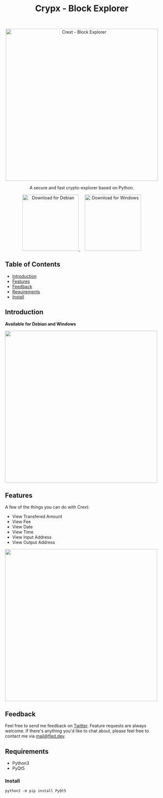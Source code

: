 <h1 align="center"> Crypx - Block Explorer </h1> <br>
<p align="center">
  <a href="https://fled.dev/crypx/">
    <img alt="Crext - Block Explorer" title="Crext - Block Explorer" src="https://file.fled.dev/apps/crext/svg/crext-light.svg" width="500">
  </a>
</p>

<p align="center">
  A secure and fast crypto-explorer based on Python.
</p>

<p align="center">
  <a href="https://fled.dev/crext/">
    <img alt="Download for Debian" title="Debian" src="https://file.fled.dev/illustrations/download-deb-new.svg" width="185">
  </a>
  &nbsp;&nbsp;&nbsp;
  <a href="https://file.fled.dev/apps/crypx/crext-2022.8.5.exe">
    <img alt="Download for Windows" title="Windows" src="https://file.fled.dev/illustrations/download-exe-new.svg" width="185">
  </a>
</p>

<!-- START doctoc generated TOC please keep comment here to allow auto update -->
<!-- DON'T EDIT THIS SECTION, INSTEAD RE-RUN doctoc TO UPDATE -->
## Table of Contents

- [Introduction](#introduction)
- [Features](#features)
- [Feedback](#feedback)
- [Requirements](#requirements)
- [Install](#install)

<!-- END doctoc generated TOC please keep comment here to allow auto update -->

## Introduction
**Available for Debian and Windows**

<p align="left">
  <img src="https://file.fled.dev/crext/crext.svg" width=500>
</p>

## Features

A few of the things you can do with Crext:

* View Transfered Amount
* View Fee
* View Date
* View Time
* View Input Address
* View Output Address

<p align="left">
  <img src = "https://file.fled.dev/crext/crext-working.svg" width=500>
</p>

## Feedback
Feel free to send me feedback on [Twitter](https://twitter.com/fledpaul). Feature requests are always welcome. If there's anything you'd like to chat about, please feel free to contact me via [mail@fled.dev](mailto:mail@fled.dev).

## Requirements
- Python3
- PyQt5

### Install
`python3 -m pip install PyQt5`
